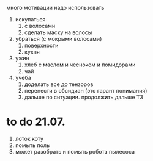 много мотивации
надо использовать

1. искупаться
	1. с волосами
	2. сделать маску на волосы
2. убраться (с мокрыми волосами) 
	1. поверхности
	2. кухня 
3. ужин
	1. хлеб с маслом и чесноком и помидорами 
	2. чай 
4. учеба
	1. доделать все до тензоров
	2. перенести в обсидиан (это гарант понимания)
	3. дальше по ситуации. продолжить дальше T3 

# to do 21.07.
1. лоток коту
2. помыть полы 
3. может разобрать и помыть робота пылесоса  